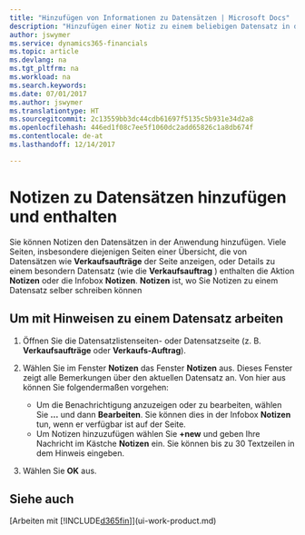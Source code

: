 ```yaml
---
title: "Hinzufügen von Informationen zu Datensätzen | Microsoft Docs"
description: "Hinzufügen einer Notiz zu einem beliebigen Datensatz in der Anwendung. Falls Sie beispielsweise zusätzliche Informationen zu einem Verkaufsauftrag besitzen, die nicht vollständig in einem der Felder im Verkaufsauftrag eingegeben werden können, können Sie eine Notiz verfassen."
author: jswymer
ms.service: dynamics365-financials
ms.topic: article
ms.devlang: na
ms.tgt_pltfrm: na
ms.workload: na
ms.search.keywords: 
ms.date: 07/01/2017
ms.author: jswymer
ms.translationtype: HT
ms.sourcegitcommit: 2c13559bb3dc44cdb61697f5135c5b931e34d2a8
ms.openlocfilehash: 446ed1f08c7ee5f1060dc2add65826c1a8db674f
ms.contentlocale: de-at
ms.lasthandoff: 12/14/2017

---
```

# <a name="adding-and-viewing-notes-on-records"></a>Notizen zu Datensätzen hinzufügen und enthalten
 Sie <!--OnPrem and your colleagues -->können Notizen den Datensätzen in der Anwendung hinzufügen. Viele Seiten, insbesondere diejenigen Seiten einer Übersicht, die von Datensätzen wie **Verkaufsaufträge** der Seite anzeigen, oder Details zu einem besondern Datensatz (wie die **Verkaufsauftrag** ) enthalten die Aktion **Notizen** oder die Infobox **Notizen**. **Notizen** ist, wo Sie Notizen zu einem Datensatz selber schreiben können<!--OnPrem or others, and where you can view notes to you from others. For example, a note could be a general comment or processing instruction to your colleague, who can then respond to your note using their own **Notes**. Or, your colleague can add a note that gives you extra information about a sales order that is not covered by the information on the sales order. These notes and correspondences will follow the record as it is processed in the company.-->

<!--OnPrem
> [!NOTE]  
>  You can only select one recipient of the note.-->  
  
## <a name="to-work-with-notes-on-a-record"></a>Um mit Hinweisen zu einem Datensatz arbeiten 
  
1.  Öffnen Sie die Datensatzlistenseiten- oder Datensatzseite (z. B. **Verkaufsaufträge** oder **Verkaufs-Auftrag**).  
  
    <!-- If **Notes** is not visible on the page, then you can customize the page to display the Notes FactBox. -->
  
2.  Wählen Sie im Fenster **Notizen** das Fenster **Notizen** aus. Dieses Fenster zeigt alle Bemerkungen über den aktuellen Datensatz an. Von hier aus können Sie folgendermaßen vorgehen:

    -   Um die Benachrichtigung anzuzeigen oder zu bearbeiten, wählen Sie **…** und dann **Bearbeiten**. Sie können dies in der Infobox **Notizen** tun, wenn er verfügbar ist auf der Seite.
    -   Um Notizen hinzuzufügen wählen Sie **+new** und geben Ihre Nachricht  im Kästche **Notizen** ein. Sie können bis zu 30 Textzeilen in dem Hinweis eingeben. 
  
<!-- 5.  In the **To** field, enter a user ID (your own or someone else’s) to indicate who the note is for.  
  
6.  Select the **Notify** field if you want to send a notification to the user in the **To** field. 
  
     If **Notify** is selected, the note will be sent as a notification to the user's **My Notifications** on the Role Center.  -->
  
3.  Wählen Sie **OK** aus.  

## <a name="see-also"></a>Siehe auch
[Arbeiten mit [!INCLUDE[d365fin](includes/d365fin_md.md)]](ui-work-product.md)  
